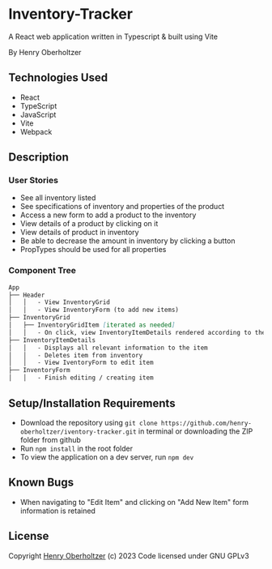 # Inventory-Tracker

A React web application written in Typescript & built using Vite

By Henry Oberholtzer

## Technologies Used

*   React
*   TypeScript
*   JavaScript
*   Vite
*   Webpack

## Description

### User Stories
*   See all inventory listed
*   See specifications of inventory and properties of the product
*   Access a new form to add a product to the inventory
*   View details of a product by clicking on it
*   View details of product in inventory
*   Be able to decrease the amount in inventory by clicking a button
*   PropTypes should be used for all properties

### Component Tree

```md
App
├── Header
│   │   - View InventoryGrid
│   │   - View InventoryForm (to add new items)
├── InventoryGrid
│   ├── InventoryGridItem [iterated as needed]
│   │   - On click, view InventoryItemDetails rendered according to the items ID
├── InventoryItemDetails
│   │   - Displays all relevant information to the item
│   │   - Deletes item from inventory
│   │   - View IventoryForm to edit item
├── InventoryForm
│   │   - Finish editing / creating item
```

## Setup/Installation Requirements

* Download the repository using `git clone https://github.com/henry-oberholtzer/iventory-tracker.git` in terminal or downloading the ZIP folder from github
* Run `npm install` in the root folder
* To view the application on a dev server, run `npm dev`

## Known Bugs

*   When navigating to "Edit Item" and clicking on "Add New Item" form information is retained

## License

Copyright [Henry Oberholtzer](https://www.henryoberholtzer.com/) (c) 2023
Code licensed under GNU GPLv3
